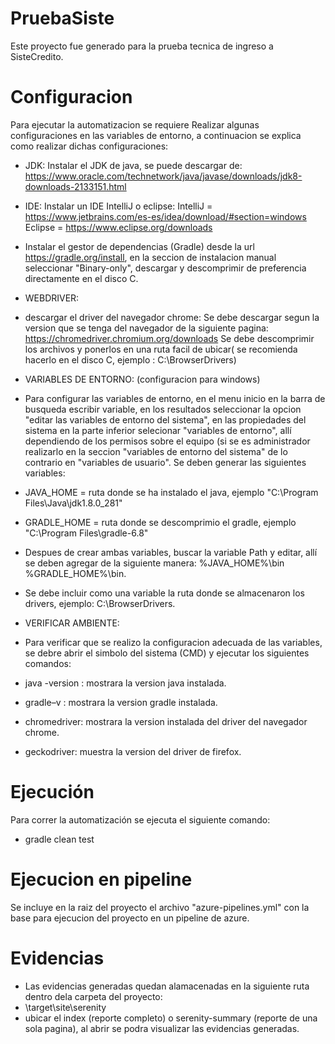 # PruebaSiste
Este proyecto fue generado para la prueba tecnica de ingreso a SisteCredito.

# Configuracion

Para ejecutar la automatizacion se requiere Realizar algunas configuraciones en las variables de entorno, a
continuacion se explica como realizar dichas configuraciones:

* JDK:
  Instalar el JDK de java, se puede descargar de:
  https://www.oracle.com/technetwork/java/javase/downloads/jdk8-downloads-2133151.html

* IDE:
  Instalar un IDE IntelliJ o eclipse:
  IntelliJ = https://www.jetbrains.com/es-es/idea/download/#section=windows
  Eclipse =  https://www.eclipse.org/downloads

- Instalar el gestor de dependencias (Gradle) desde la url https://gradle.org/install, en la seccion de instalacion manual
  seleccionar "Binary-only", descargar y descomprimir de preferencia directamente en el disco C.

* WEBDRIVER:
- descargar el driver del navegador chrome:
  Se debe descargar segun la version que se tenga del navegador de la siguiente pagina:
  https://chromedriver.chromium.org/downloads
  Se debe descomprimir los archivos y ponerlos en una ruta facil de ubicar( se recomienda hacerlo en el disco C,
  ejemplo : C:\BrowserDrivers)

* VARIABLES DE ENTORNO: (configuracion para windows)
- Para configurar las variables de entorno, en el menu inicio en la barra de busqueda escribir variable, en los resultados
  seleccionar la opcion "editar las variables de entorno del sistema", en las propiedades del sistema en la parte inferior
  selecionar "variables de entorno", allí dependiendo de los permisos sobre el equipo (si se es administrador realizarlo
  en la seccion "variables de entorno del sistema" de lo contrario en "variables de usuario". Se deben generar las
  siguientes variables:

- JAVA_HOME = ruta donde se ha instalado el java, ejemplo "C:\Program Files\Java\jdk1.8.0_281"
- GRADLE_HOME = ruta donde se descomprimio el gradle, ejemplo "C:\Program Files\gradle-6.8"

- Despues de crear ambas variables, buscar la variable Path y editar, allí se deben agregar de la siguiente manera:
  %JAVA_HOME%\bin
  %GRADLE_HOME%\bin.
- Se debe incluir como una variable la ruta donde se almacenaron los drivers, ejemplo: C:\BrowserDrivers.

* VERIFICAR AMBIENTE:
- Para verificar que se realizo la configuracion adecuada de las variables, se debre abrir el simbolo del sistema (CMD) y
  ejecutar los siguientes comandos:

- java -version : mostrara la version java instalada.
- gradle–v : mostrara la version gradle instalada.
- chromedriver: mostrara la version instalada del driver del navegador chrome.
- geckodriver: muestra la version del driver de firefox.

# Ejecución
Para correr la automatización se ejecuta el siguiente comando:

* gradle clean test

# Ejecucion en pipeline
Se incluye en la raiz del proyecto el archivo "azure-pipelines.yml" con la base para ejecucion del proyecto en un 
pipeline de azure.

# Evidencias
- Las evidencias generadas quedan alamacenadas en la siguiente ruta dentro dela carpeta del proyecto:
- \target\site\serenity
- ubicar el index (reporte completo) o serenity-summary (reporte de una sola pagina), al abrir se podra
  visualizar las evidencias generadas.